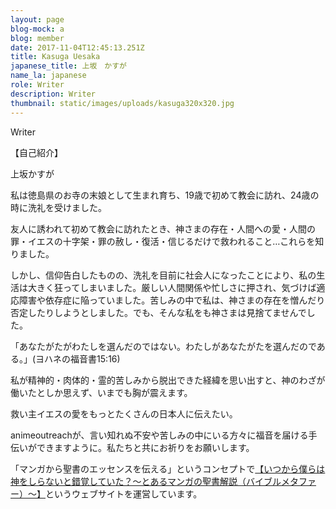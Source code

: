 ```yaml
---
layout: page
blog-mock: a
blog: member
date: 2017-11-04T12:45:13.251Z
title: Kasuga Uesaka
japanese_title: 上坂　かすが
name_la: japanese
role: Writer
description: Writer
thumbnail: static/images/uploads/kasuga320x320.jpg
---
```

Writer

【自己紹介】

上坂かすが

私は徳島県のお寺の末娘として生まれ育ち、19歳で初めて教会に訪れ、24歳の時に洗礼を受けました。

友人に誘われて初めて教会に訪れたとき、神さまの存在・人間への愛・人間の罪・イエスの十字架・罪の赦し・復活・信じるだけで救われること…これらを知りました。

しかし、信仰告白したものの、洗礼を目前に社会人になったことにより、私の生活は大きく狂ってしまいました。厳しい人間関係や忙しさに押され、気づけば適応障害や依存症に陥っていました。苦しみの中で私は、神さまの存在を憎んだり否定したりしようとしました。でも、そんな私をも神さまは見捨てませんでした。

「あなたがたがわたしを選んだのではない。わたしがあなたがたを選んだのである。」(ヨハネの福音書15:16)

私が精神的・肉体的・霊的苦しみから脱出できた経緯を思い出すと、神のわざが働いたとしか思えず、いまでも胸が震えます。

救い主イエスの愛をもっとたくさんの日本人に伝えたい。

animeoutreachが、言い知れぬ不安や苦しみの中にいる方々に福音を届ける手伝いができますように。私たちと共にお祈りをお願いします。



「マンガから聖書のエッセンスを伝える」というコンセプトで[【いつから僕らは神をしらないと錯覚していた？〜とあるマンガの聖書解説（バイブルメタファー）〜】](https://itukami.lampmate.jp)というウェブサイトを運営しています。
